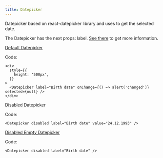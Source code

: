 ```yaml
---
title: Datepicker
---
```


Datepicker based on react-datepicker library and uses to get the selected date.

The Datepicker has the next props: label. [See there](/?path=core-datepicker--docs) to get more information.

[Default Datepicker](/storybook/?path=/story/core-datepicker--default-datepicker)

Code:

```tsx
<div
  style={{
    height: '500px',
  }}
>
  <Datepicker label="Birth date" onChange={() => alert('changed')} selected={null} />
</div>
```

[Disabled Datepicker](/storybook/?path=/story/core-datepicker--disabled-datepicker)

Code:

```tsx
<Datepicker disabled label="Birth date" value="24.12.1993" />
```

[Disabled Empty Datepicker](/storybook/?path=/story/core-datepicker--disabled-empty-datepicker)

Code:

```tsx
<Datepicker disabled label="Birth date" />
```
